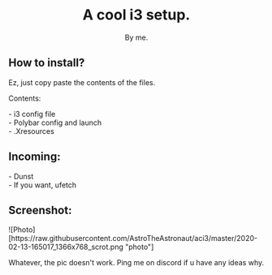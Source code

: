 <h1 align="center">A cool i3 setup.</h1>
<p align="center">By me.</p>
<h2>How to install?</h2>
<p>Ez, just copy paste the contents of the files.</p>
<p> Contents:</p>
- i3 config file<br>
- Polybar config and launch<br>
- .Xresources<br>
<h2>Incoming:</h2>
- Dunst<br>
- If you want, ufetch<br>
<h2> Screenshot:</h2>
![Photo][https://raw.githubusercontent.com/AstroTheAstronaut/aci3/master/2020-02-13-165017_1366x768_scrot.png "photo"]
<p>Whatever, the pic doesn't work. Ping me on discord if u have any ideas why.</p>
